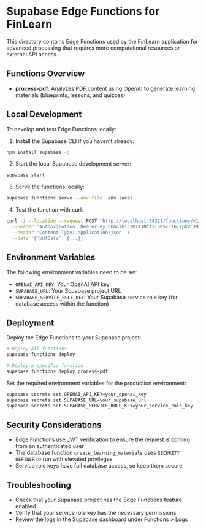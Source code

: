 # Supabase Edge Functions for FinLearn

This directory contains Edge Functions used by the FinLearn application for advanced processing that requires more computational resources or external API access.

## Functions Overview

- **process-pdf**: Analyzes PDF content using OpenAI to generate learning materials (blueprints, lessons, and quizzes)

## Local Development

To develop and test Edge Functions locally:

1. Install the Supabase CLI if you haven't already:
```bash
npm install supabase -g
```

2. Start the local Supabase development server:
```bash
supabase start
```

3. Serve the functions locally:
```bash
supabase functions serve --env-file .env.local
```

4. Test the function with curl:
```bash
curl -i --location --request POST 'http://localhost:54321/functions/v1/process-pdf' \
  --header 'Authorization: Bearer eyJhbGciOiJIUzI1NiIsInR5cCI6IkpXVCJ9...' \
  --header 'Content-Type: application/json' \
  --data '{"pdfData": {...}}'
```

## Environment Variables

The following environment variables need to be set:

- `OPENAI_API_KEY`: Your OpenAI API key
- `SUPABASE_URL`: Your Supabase project URL
- `SUPABASE_SERVICE_ROLE_KEY`: Your Supabase service role key (for database access within the function)

## Deployment

Deploy the Edge Functions to your Supabase project:

```bash
# Deploy all functions
supabase functions deploy

# Deploy a specific function
supabase functions deploy process-pdf
```

Set the required environment variables for the production environment:

```bash
supabase secrets set OPENAI_API_KEY=your_openai_key
supabase secrets set SUPABASE_URL=your_supabase_url
supabase secrets set SUPABASE_SERVICE_ROLE_KEY=your_service_role_key
```

## Security Considerations

- Edge Functions use JWT verification to ensure the request is coming from an authenticated user
- The database function `create_learning_materials` uses `SECURITY DEFINER` to run with elevated privileges
- Service role keys have full database access, so keep them secure

## Troubleshooting

- Check that your Supabase project has the Edge Functions feature enabled
- Verify that your service role key has the necessary permissions
- Review the logs in the Supabase dashboard under Functions > Logs 